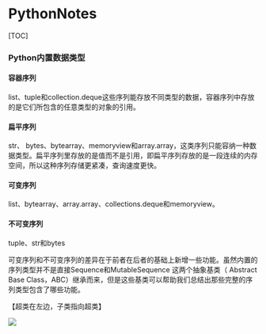 # PythonNotes
[TOC]

### Python内置数据类型

#### 容器序列

list、tuple和collection.deque这些序列能存放不同类型的数据，容器序列中存放的是它们所包含的任意类型的对象的引用。

#### 扁平序列

str、 bytes、bytearray、memoryview和array.array，这类序列只能容纳一种数据类型。扁平序列里存放的是值而不是引用，即扁平序列存放的是一段连续的内存空间，所以这种序列存储更紧凑，查询速度更快。

#### 可变序列

list、bytearray、array.array、collections.deque和memoryview。  

#### 不可变序列

tuple、str和bytes

可变序列和不可变序列的差异在于前者在后者的基础上新增一些功能。虽然内置的序列类型并不是直接Sequence和MutableSequence 这两个抽象基类（ Abstract Base Class，ABC）继承而来，但是这些基类可以帮助我们总结出那些完整的序列类型包含了哪些功能。

【超类在左边，子类指向超类】

![](http://graysliver.oss-cn-shenzhen.aliyuncs.com/uml.JPG)